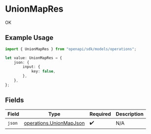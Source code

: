 # UnionMapRes

OK

## Example Usage

```typescript
import { UnionMapRes } from "openapi/sdk/models/operations";

let value: UnionMapRes = {
    json: {
        input: {
            key: false,
        },
    },
};
```

## Fields

| Field                                                                     | Type                                                                      | Required                                                                  | Description                                                               |
| ------------------------------------------------------------------------- | ------------------------------------------------------------------------- | ------------------------------------------------------------------------- | ------------------------------------------------------------------------- |
| `json`                                                                    | [operations.UnionMapJson](../../../sdk/models/operations/unionmapjson.md) | :heavy_check_mark:                                                        | N/A                                                                       |